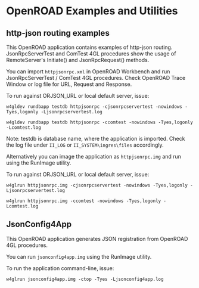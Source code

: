 # OpenROAD Examples and Utilities

## http-json routing examples

This OpenROAD application contains examples of http-json routing. JsonRpcServerTest and ComTest 4GL procedures show the usage of RemoteServer's Initiate() and JsonRpcRequest() methods.

You can import `httpjsonrpc.xml` in OpenROAD Workbench and run JsonRpcServerTest / ComTest 4GL procedures. Check OpenROAD Trace Window or log file for URL, Request and Response. 

To run against ORJSON_URL or local default server, issue:

	w4gldev rundbapp testdb httpjsonrpc -cjsonrpcservertest -nowindows -Tyes,logonly -Ljsonrpcservertest.log

	w4gldev rundbapp testdb httpjsonrpc -ccomtest -nowindows -Tyes,logonly -Lcomtest.log

Note: testdb is database name, where the application is imported. Check the log file under `II_LOG` or `II_SYSTEM\ingres\files` accordingly.

Alternatively you can image the application as `httpjsonrpc.img` and run using the RunImage utility.

To run against ORJSON_URL or local default server, issue:

	w4glrun httpjsonrpc.img -cjsonrpcservertest -nowindows -Tyes,logonly -Ljsonrpcservertest.log
	
	w4glrun httpjsonrpc.img -ccomtest -nowindows -Tyes,logonly -Lcomtest.log

## JsonConfig4App

This OpenROAD application generates JSON registration from OpenROAD 4GL procedures.

You can run `jsonconfig4app.img` using the RunImage utility.

To run the application command-line, issue:

	w4glrun jsonconfig4app.img -ctop -Tyes -Ljsonconfig4app.log